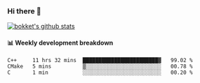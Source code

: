 ### Hi there 👋
[![bokket's github stats](https://github-readme-stats.vercel.app/api?username=bokket&show_icons=true&count_private=true)](https://github.com/anuraghazra/github-readme-stats)

#### :bar_chart: Weekly development breakdown
<!--START_SECTION:waka-->
```text
C++     11 hrs 32 mins  ████████████████████████▓   99.02 % 
CMake   5 mins          ▒░░░░░░░░░░░░░░░░░░░░░░░░   00.78 % 
C       1 min           ░░░░░░░░░░░░░░░░░░░░░░░░░   00.20 % 
```
<!--END_SECTION:waka-->
